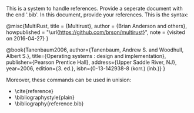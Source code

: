 This is a system to handle references.
Provide a seperate document with the end '.bib'. In this document, provide your references. This is the syntax:

@misc{MultiRust,
title = {Multirust},
author = {Brian Anderson and others},
howpublished = "\url{https://github.com/brson/multirust}",
note = {visited on 2016-04-27}
}

@book{Tanenbaum2006,
author={Tanenbaum, Andrew S. and Woodhull, Albert S.},
title={Operating systems : design and implementation},
publisher={Pearson Prentice Hall},
address={Upper Saddle River, NJ},
year=2006,
edition={3. ed.},
isbn={0-13-142938-8 (korr.) (inb.)}
}





Moreover, these commands can be used in unision:

- \cite{reference}
- \bibliographystyle{plain}
- \bibliography{reference.bib}
